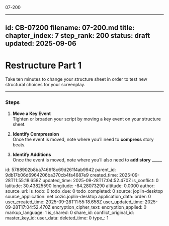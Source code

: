 07-200

---
id: CB-07200
filename: 07-200.md
title: 
chapter_index: 7
step_rank: 200
status: draft
updated: 2025-09-06
---

# Restructure Part 1

Take ten minutes to change your structure sheet in order to test new structural choices for your screenplay.

---

### **Steps**

1. **Move a Key Event**  
   Tighten or broaden your script by moving a key event on your structure sheet.  

2. **Identify Compression**  
   Once the event is moved, note where you’ll need to **compress** story beats.  

3. **Identify Additions**  
   Once the event is moved, note where you’ll also need to **add story** _____  


id: 5788902b8ba7466f8c69d261f4ab9942
parent_id: 9db17b06d6964206ba370cb4fa4687e9
created_time: 2025-09-28T11:55:18.658Z
updated_time: 2025-09-28T17:04:52.470Z
is_conflict: 0
latitude: 30.43825590
longitude: -84.28073290
altitude: 0.0000
author: 
source_url: 
is_todo: 0
todo_due: 0
todo_completed: 0
source: joplin-desktop
source_application: net.cozic.joplin-desktop
application_data: 
order: 0
user_created_time: 2025-09-28T11:55:18.658Z
user_updated_time: 2025-09-28T17:04:52.470Z
encryption_cipher_text: 
encryption_applied: 0
markup_language: 1
is_shared: 0
share_id: 
conflict_original_id: 
master_key_id: 
user_data: 
deleted_time: 0
type_: 1